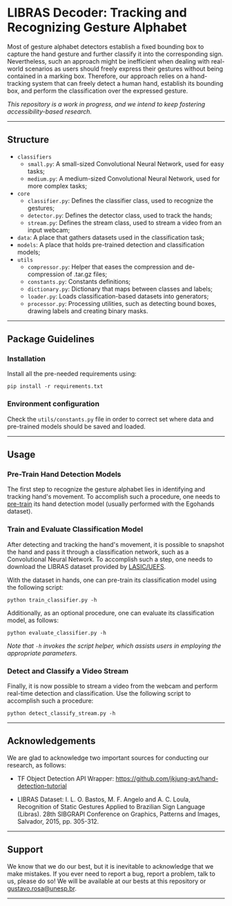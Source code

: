# LIBRAS Decoder: Tracking and Recognizing Gesture Alphabet

Most of gesture alphabet detectors establish a fixed bounding box to capture the hand gesture and further classify it into the corresponding sign. Nevertheless, such an approach might be inefficient when dealing with real-world scenarios as users should freely express their gestures without being contained in a marking box. Therefore, our approach relies on a hand-tracking system that can freely detect a human hand, establish its bounding box, and perform the classification over the expressed gesture.

*This repository is a work in progress, and we intend to keep fostering accessibility-based research.*

---

## Structure
  * `classifiers`
    * `small.py`: A small-sized Convolutional Neural Network, used for easy tasks;
    * `medium.py`: A medium-sized Convolutional Neural Network, used for more complex tasks;
  * `core`
    * `classifier.py`: Defines the classifier class, used to recognize the gestures;
    * `detector.py`: Defines the detector class, used to track the hands;
    * `stream.py`: Defines the stream class, used to stream a video from an input webcam;
  * `data`: A place that gathers datasets used in the classification task;
  * `models`: A place that holds pre-trained detection and classification models;
  * `utils`
    * `compressor.py`: Helper that eases the compression and de-compression of .tar.gz files;
    * `constants.py`: Constants definitions;
    * `dictionary.py`: Dictionary that maps between classes and labels;
    * `loader.py`: Loads classification-based datasets into generators;
    * `processor.py`: Processing utilities, such as detecting bound boxes, drawing labels and creating binary masks.

---

## Package Guidelines

### Installation

Install all the pre-needed requirements using:

```pip install -r requirements.txt```

### Environment configuration

Check the `utils/constants.py` file in order to correct set where data and pre-trained models should be saved and loaded.

---

## Usage

### Pre-Train Hand Detection Models

The first step to recognize the gesture alphabet lies in identifying and tracking hand's movement. To accomplish such a procedure, one needs to [pre-train](https://github.com/jkjung-avt/hand-detection-tutorial) its hand detection model (usually performed with the Egohands dataset).

### Train and Evaluate Classification Model

After detecting and tracking the hand's movement, it is possible to snapshot the hand and pass it through a classification network, such as a Convolutional Neural Network. To accomplish such a step, one needs to download the LIBRAS dataset provided by [LASIC/UEFS](http://sites.ecomp.uefs.br/lasic/projetos/libras-dataset).

With the dataset in hands, one can pre-train its classification model using the following script:

```python train_classifier.py -h```

Additionally, as an optional procedure, one can evaluate its classification model, as follows:

```python evaluate_classifier.py -h```

*Note that `-h` invokes the script helper, which assists users in employing the appropriate parameters.*

### Detect and Classify a Video Stream

Finally, it is now possible to stream a video from the webcam and perform real-time detection and classification. Use the following script to accomplish such a procedure:

```python detect_classify_stream.py -h```

---

## Acknowledgements

We are glad to acknowledge two important sources for conducting our research, as follows:

* TF Object Detection API Wrapper: https://github.com/jkjung-avt/hand-detection-tutorial

* LIBRAS Dataset: I. L. O. Bastos, M. F. Angelo and A. C. Loula, Recognition of Static Gestures Applied to Brazilian Sign Language (Libras). 28th SIBGRAPI Conference on Graphics, Patterns and Images, Salvador, 2015, pp. 305-312.

---

## Support

We know that we do our best, but it is inevitable to acknowledge that we make mistakes. If you ever need to report a bug, report a problem, talk to us, please do so! We will be available at our bests at this repository or gustavo.rosa@unesp.br.

---
